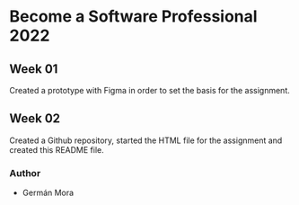 # Become a Software Professional 2022

## Week 01
Created a prototype with Figma in order to set the basis for the assignment.

## Week 02
Created a Github repository, started the HTML file for the assignment and created this README file.

### Author
- Germán Mora